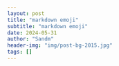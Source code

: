 ```yaml
---
layout: post
title: "markdown emoji"
subtitle: "markdown emoji"
date: 2024-05-31
author: "Sandm"
header-img: "img/post-bg-2015.jpg"
tags: []
---
```

